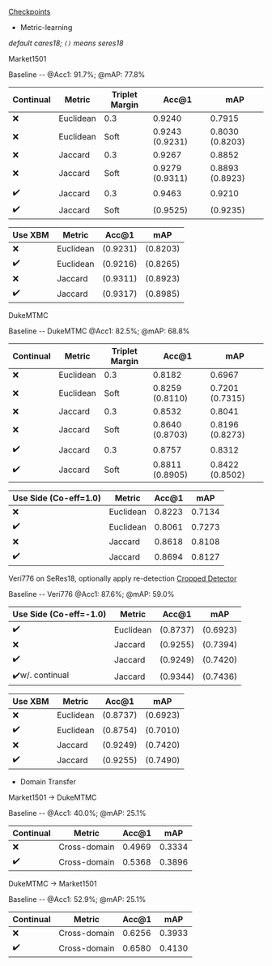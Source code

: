 [Checkpoints](https://drive.google.com/drive/folders/1GC8CXXfMbfCR_-hJaMKGTNUx2-XU9Gp4?usp=sharing)
* Metric-learning

*default cares18; `()` means seres18*

Market1501 

Baseline -- @Acc1: 91.7%; @mAP: 77.8%

| Continual | Metric    | Triplet Margin | Acc@1           | mAP             |
|-----------|-----------|----------------|-----------------|-----------------|
| ❌         | Euclidean | 0.3            | 0.9240          | 0.7915          |
| ❌         | Euclidean | Soft           | 0.9243 (0.9231) | 0.8030 (0.8203) |
| ❌         | Jaccard   | 0.3            | 0.9267          | 0.8852          |
| ❌         | Jaccard   | Soft           | 0.9279 (0.9311) | 0.8893 (0.8923) |
| ✔️        | Jaccard   | 0.3            | 0.9463          | 0.9210          |
| ✔️        | Jaccard   | Soft           | (0.9525)        | (0.9235)        |

| Use XBM | Metric    | Acc@1    | mAP      |
|---------|-----------|----------|----------|
| ❌       | Euclidean | (0.9231) | (0.8203) |
| ✔️      | Euclidean | (0.9216) | (0.8265) |
| ❌       | Jaccard   | (0.9311) | (0.8923) |
| ✔️      | Jaccard   | (0.9317) | (0.8985) |

DukeMTMC

Baseline -- DukeMTMC @Acc1: 82.5%; @mAP: 68.8%

| Continual | Metric    | Triplet Margin | Acc@1           | mAP             |
|-----------|-----------|----------------|-----------------|-----------------|
| ❌         | Euclidean | 0.3            | 0.8182          | 0.6967          |
| ❌         | Euclidean | Soft           | 0.8259 (0.8110) | 0.7201 (0.7315) |
| ❌         | Jaccard   | 0.3            | 0.8532          | 0.8041          |
| ❌         | Jaccard   | Soft           | 0.8640 (0.8703) | 0.8196 (0.8273) |
| ✔️        | Jaccard   | 0.3            | 0.8757          | 0.8312          |
| ✔️        | Jaccard   | Soft           | 0.8811 (0.8905) | 0.8422 (0.8502) |

| Use Side (Co-eff=1.0) | Metric    | Acc@1  | mAP    |
|-----------------------|-----------|--------|--------|
| ❌                     | Euclidean | 0.8223 | 0.7134 |
| ✔️                    | Euclidean | 0.8061 | 0.7273 |
| ❌                     | Jaccard   | 0.8618 | 0.8108 |
| ✔️                    | Jaccard   | 0.8694 | 0.8127 |

Veri776 on SeRes18, optionally apply re-detection [Cropped Detector](https://drive.google.com/file/d/1SYwGRfH9fSAt_keZahbDFMVhjscD5kZ9/view?usp=drive_link)

Baseline -- Veri776 @Acc1: 87.6%; @mAP: 59.0%

| Use Side (Co-eff=-1.0) | Metric    | Acc@1    | mAP      |
|------------------------|-----------|----------|----------|
| ✔️                     | Euclidean | (0.8737) | (0.6923) |
| ❌                      | Jaccard   | (0.9255) | (0.7394) |
| ✔️                     | Jaccard   | (0.9249) | (0.7420) |
| ✔️w/. continual        | Jaccard   | (0.9344) | (0.7436) |

| Use XBM | Metric    | Acc@1    | mAP      |
|---------|-----------|----------|----------|
| ❌       | Euclidean | (0.8737) | (0.6923) |
| ✔️      | Euclidean | (0.8754) | (0.7010) |
| ❌       | Jaccard   | (0.9249) | (0.7420) |
| ✔️      | Jaccard   | (0.9255) | (0.7490) |

* Domain Transfer

Market1501 -> DukeMTMC

Baseline -- @Acc1: 40.0%; @mAP: 25.1%

| Continual | Metric       | Acc@1  | mAP    |
|-----------|--------------|--------|--------|
| ❌         | Cross-domain | 0.4969 | 0.3334 |
| ✔️        | Cross-domain | 0.5368 | 0.3896 |

DukeMTMC -> Market1501

Baseline -- @Acc1: 52.9%; @mAP: 25.1%

| Continual | Metric       | Acc@1  | mAP    |
|-----------|--------------|--------|--------|
| ❌         | Cross-domain | 0.6256 | 0.3933 |
| ✔️        | Cross-domain | 0.6580 | 0.4130 |